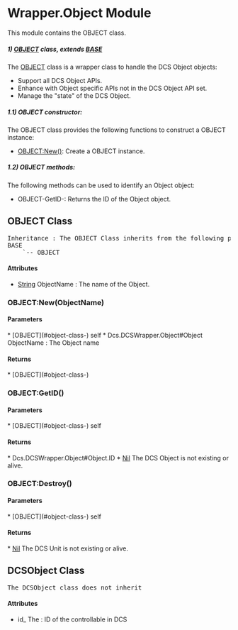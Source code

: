 # Wrapper.Object Module
This module contains the OBJECT class.

##### 1) [OBJECT](#object-class-) class, extends [BASE](#base-class-)

The [OBJECT](#object-class-) class is a wrapper class to handle the DCS Object objects:

* Support all DCS Object APIs.
* Enhance with Object specific APIs not in the DCS Object API set.
* Manage the "state" of the DCS Object.

##### 1.1) OBJECT constructor:

The OBJECT class provides the following functions to construct a OBJECT instance:

* [OBJECT:New()](#object-new-objectname): Create a OBJECT instance.

##### 1.2) OBJECT methods:

The following methods can be used to identify an Object object:

* OBJECT-GetID-: Returns the ID of the Object object.



## OBJECT Class
<pre>
Inheritance : The OBJECT Class inherits from the following parents :
BASE
	`-- OBJECT
</pre>

<h4> Attributes </h4>

* <u>String</u> ObjectName : The name of the Object.


### OBJECT:New(ObjectName)

<h4> Parameters </h4>
* [OBJECT](#object-class-)
self
* Dcs.DCSWrapper.Object#Object ObjectName : The Object name

<h4> Returns </h4>
* [OBJECT](#object-class-)



### OBJECT:GetID()

<h4> Parameters </h4>
* [OBJECT](#object-class-) self

<h4> Returns </h4>
* Dcs.DCSWrapper.Object#Object.ID 
* <u>Nil</u>  The DCS Object is not existing or alive.


### OBJECT:Destroy()

<h4> Parameters </h4>
* [OBJECT](#object-class-)
self

<h4> Returns </h4>
* <u>Nil</u>  The DCS Unit is not existing or alive.


## DCSObject Class
<pre>
The DCSObject class does not inherit
</pre>

<h4> Attributes </h4>

* id_ The : ID of the controllable in DCS


